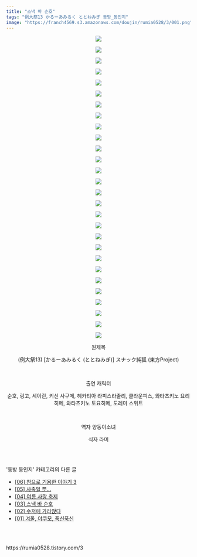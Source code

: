 ```yaml
---
title: "스낵 바 순호"
tags: "例大祭13 かるーあみるく ととねみぎ 동방_동인지"
image: "https://franch4569.s3.amazonaws.com/doujin/rumia0528/3/001.png"
---
```

<div class="article">
<div class="article">
<div class="tt_article_useless_p_margin"><p style="text-align: center; clear: none; float: none;"><span class="imageblock" style="display:inline-block;width:900px;;height:auto;max-width:100%"><span data-lightbox="lightbox" data-url="https://t1.daumcdn.net/cfile/tistory/220AB43758E0F6C616?download"><img src="{{ site.imgserver2 }}/rumia0528/3/001.png"/></span></span></p><p style="text-align: center; clear: none; float: none;"><span class="imageblock" style="display:inline-block;width:900px;;height:auto;max-width:100%"><span data-lightbox="lightbox" data-url="https://t1.daumcdn.net/cfile/tistory/2733683758E0F6CB32?download"><img src="{{ site.imgserver2 }}/rumia0528/3/002.png"/></span></span></p><p style="text-align: center; clear: none; float: none;"><span class="imageblock" style="display:inline-block;width:900px;;height:auto;max-width:100%"><span data-lightbox="lightbox" data-url="https://t1.daumcdn.net/cfile/tistory/260CDB3758E0F6CE06?download"><img src="{{ site.imgserver2 }}/rumia0528/3/003.png"/></span></span></p><p style="text-align: center; clear: none; float: none;"><span class="imageblock" style="display:inline-block;width:900px;;height:auto;max-width:100%"><span data-lightbox="lightbox" data-url="https://t1.daumcdn.net/cfile/tistory/240DE43758E0F6D125?download"><img src="{{ site.imgserver2 }}/rumia0528/3/004.png"/></span></span></p><p style="text-align: center; clear: none; float: none;"><span class="imageblock" style="display:inline-block;width:900px;;height:auto;max-width:100%"><span data-lightbox="lightbox" data-url="https://t1.daumcdn.net/cfile/tistory/2129A73758E0F6D503?download"><img src="{{ site.imgserver2 }}/rumia0528/3/005.png"/></span></span></p><p style="text-align: center; clear: none; float: none;"><span class="imageblock" style="display:inline-block;width:900px;;height:auto;max-width:100%"><span data-lightbox="lightbox" data-url="https://t1.daumcdn.net/cfile/tistory/235BE73758E0F6D81D?download"><img src="{{ site.imgserver2 }}/rumia0528/3/006.png"/></span></span></p><p style="text-align: center; clear: none; float: none;"><span class="imageblock" style="display:inline-block;width:900px;;height:auto;max-width:100%"><span data-lightbox="lightbox" data-url="https://t1.daumcdn.net/cfile/tistory/22407D3758E0F6DB20?download"><img src="{{ site.imgserver2 }}/rumia0528/3/007.png"/></span></span></p><p style="text-align: center; clear: none; float: none;"><span class="imageblock" style="display:inline-block;width:900px;;height:auto;max-width:100%"><span data-lightbox="lightbox" data-url="https://t1.daumcdn.net/cfile/tistory/27479F3A58E0F6E307?download"><img src="{{ site.imgserver2 }}/rumia0528/3/008.png"/></span></span></p><p style="text-align: center; clear: none; float: none;"><span class="imageblock" style="display:inline-block;width:900px;;height:auto;max-width:100%"><span data-lightbox="lightbox" data-url="https://t1.daumcdn.net/cfile/tistory/257D2D3A58E0F6E62E?download"><img src="{{ site.imgserver2 }}/rumia0528/3/009.png"/></span></span></p><p style="text-align: center; clear: none; float: none;"><span class="imageblock" style="display:inline-block;width:900px;;height:auto;max-width:100%"><img src="{{ site.imgserver2 }}/rumia0528/3/010.png"/></span></p><p style="text-align: center; clear: none; float: none;"><span class="imageblock" style="display:inline-block;width:900px;;height:auto;max-width:100%"><span data-lightbox="lightbox" data-url="https://t1.daumcdn.net/cfile/tistory/266CB83A58E0F6F303?download"><img src="{{ site.imgserver2 }}/rumia0528/3/011.png"/></span></span></p><p style="text-align: center; clear: none; float: none;"><span class="imageblock" style="display:inline-block;width:900px;;height:auto;max-width:100%"><span data-lightbox="lightbox" data-url="https://t1.daumcdn.net/cfile/tistory/2446E53A58E0F6F615?download"><img src="{{ site.imgserver2 }}/rumia0528/3/012.png"/></span></span></p><p style="text-align: center; clear: none; float: none;"><span class="imageblock" style="display:inline-block;width:900px;;height:auto;max-width:100%"><span data-lightbox="lightbox" data-url="https://t1.daumcdn.net/cfile/tistory/2401583A58E0F6F94E?download"><img src="{{ site.imgserver2 }}/rumia0528/3/013.png"/></span></span></p><p style="text-align: center; clear: none; float: none;"><span class="imageblock" style="display:inline-block;width:900px;;height:auto;max-width:100%"><span data-lightbox="lightbox" data-url="https://t1.daumcdn.net/cfile/tistory/2346A83A58E0F6FB08?download"><img src="{{ site.imgserver2 }}/rumia0528/3/014.png"/></span></span></p><p style="text-align: center; clear: none; float: none;"><span class="imageblock" style="display:inline-block;width:900px;;height:auto;max-width:100%"><span data-lightbox="lightbox" data-url="https://t1.daumcdn.net/cfile/tistory/25402D3958E0F70003?download"><img src="{{ site.imgserver2 }}/rumia0528/3/015.png"/></span></span></p><p style="text-align: center; clear: none; float: none;"><span class="imageblock" style="display:inline-block;width:900px;;height:auto;max-width:100%"><span data-lightbox="lightbox" data-url="https://t1.daumcdn.net/cfile/tistory/25051E3958E0F70A2B?download"><img src="{{ site.imgserver2 }}/rumia0528/3/016.png"/></span></span></p><p style="text-align: center; clear: none; float: none;"><span class="imageblock" style="display:inline-block;width:900px;;height:auto;max-width:100%"><span data-lightbox="lightbox" data-url="https://t1.daumcdn.net/cfile/tistory/2475323958E0F70D1B?download"><img src="{{ site.imgserver2 }}/rumia0528/3/017.png"/></span></span></p><p style="text-align: center; clear: none; float: none;"><span class="imageblock" style="display:inline-block;width:900px;;height:auto;max-width:100%"><span data-lightbox="lightbox" data-url="https://t1.daumcdn.net/cfile/tistory/2433E83958E0F71105?download"><img src="{{ site.imgserver2 }}/rumia0528/3/018.png"/></span></span></p><p style="text-align: center; clear: none; float: none;"><span class="imageblock" style="display:inline-block;width:900px;;height:auto;max-width:100%"><span data-lightbox="lightbox" data-url="https://t1.daumcdn.net/cfile/tistory/23540D3958E0F71301?download"><img src="{{ site.imgserver2 }}/rumia0528/3/019.png"/></span></span></p><p style="text-align: center; clear: none; float: none;"><span class="imageblock" style="display:inline-block;width:900px;;height:auto;max-width:100%"><span data-lightbox="lightbox" data-url="https://t1.daumcdn.net/cfile/tistory/243EF63958E0F71604?download"><img src="{{ site.imgserver2 }}/rumia0528/3/020.png"/></span></span></p><p style="text-align: center; clear: none; float: none;"><span class="imageblock" style="display:inline-block;width:900px;;height:auto;max-width:100%"><span data-lightbox="lightbox" data-url="https://t1.daumcdn.net/cfile/tistory/232FFD3958E0F71925?download"><img src="{{ site.imgserver2 }}/rumia0528/3/021.png"/></span></span></p><p style="text-align: center; clear: none; float: none;"><span class="imageblock" style="display:inline-block;width:900px;;height:auto;max-width:100%"><span data-lightbox="lightbox" data-url="https://t1.daumcdn.net/cfile/tistory/243A573C58E0F71E33?download"><img src="{{ site.imgserver2 }}/rumia0528/3/022.png"/></span></span></p><p style="text-align: center; clear: none; float: none;"><span class="imageblock" style="display:inline-block;width:900px;;height:auto;max-width:100%"><span data-lightbox="lightbox" data-url="https://t1.daumcdn.net/cfile/tistory/253B5B3C58E0F72314?download"><img src="{{ site.imgserver2 }}/rumia0528/3/023.png"/></span></span></p><p style="text-align: center; clear: none; float: none;"><span class="imageblock" style="display:inline-block;width:900px;;height:auto;max-width:100%"><span data-lightbox="lightbox" data-url="https://t1.daumcdn.net/cfile/tistory/2758FD3C58E0F72510?download"><img src="{{ site.imgserver2 }}/rumia0528/3/024.png"/></span></span></p><p style="text-align: center; clear: none; float: none;"><span class="imageblock" style="display:inline-block;width:900px;;height:auto;max-width:100%"><span data-lightbox="lightbox" data-url="https://t1.daumcdn.net/cfile/tistory/2456273C58E0F72721?download"><img src="{{ site.imgserver2 }}/rumia0528/3/025.png"/></span></span></p><p style="text-align: center; clear: none; float: none;"><span class="imageblock" style="display:inline-block;width:900px;;height:auto;max-width:100%"><span data-lightbox="lightbox" data-url="https://t1.daumcdn.net/cfile/tistory/21106D3C58E0F72B19?download"><img src="{{ site.imgserver2 }}/rumia0528/3/026.png"/></span></span></p><p style="text-align: center; clear: none; float: none;"><span class="imageblock" style="display:inline-block;width:900px;;height:auto;max-width:100%"><span data-lightbox="lightbox" data-url="https://t1.daumcdn.net/cfile/tistory/23335C3C58E0F72E15?download"><img src="{{ site.imgserver2 }}/rumia0528/3/027.png"/></span></span></p><p style="text-align: center; clear: none; float: none;"><span class="imageblock" style="display:inline-block;width:900px;;height:auto;max-width:100%"><span data-lightbox="lightbox" data-url="https://t1.daumcdn.net/cfile/tistory/242DFD3C58E0F73016?download"><img src="{{ site.imgserver2 }}/rumia0528/3/028.png"/></span></span></p><p style="text-align: center;"></p><p style="text-align: center;">원제목</p><p style="text-align: center;">(例大祭13) [かるーあみるく (ととねみぎ)] スナック純狐 (東方Project)<br/></p><p style="text-align: center;"><br/></p><p style="text-align: center;">출연 캐릭터</p><p style="text-align: center;">순호, 링고, 세이란, 키신 사구메, 헤카티아 라피스라줄리, 클라운피스, 와타츠키노 요리히메, 와타츠키노 토요히메, 도레미 스위트</p><p style="text-align: center;"><br/></p><p style="text-align: center;">역자 양동이소녀</p><p style="text-align: center;">식자 라미</p>
</div>
</div></div><br/>
<div class="tagTrail">
</div><br/>
<div class="another">
<p>'동방 동인지' 카테고리의 다른 글</p>
<ul>
<li><a href="/rumia0528_15">[06] 참으로 기묭한 이야기 3</a></li>
<li><a href="/rumia0528_12">[05] 사족일 뿐…</a></li>
<li><a href="/rumia0528_4">[04] 여름 사랑 축제</a></li>
<li><a href="/rumia0528_3">[03] 스낵 바 순호</a></li>
<li><a href="/rumia0528_2">[02] 수저에 가라앉다</a></li>
<li><a href="/rumia0528_1">[01] 겨울, 야쿠모, 푹신푹신</a></li>
</ul>
</div><br/>
<br/>
<p id="refer">https://rumia0528.tistory.com/3</p>
<br/>
